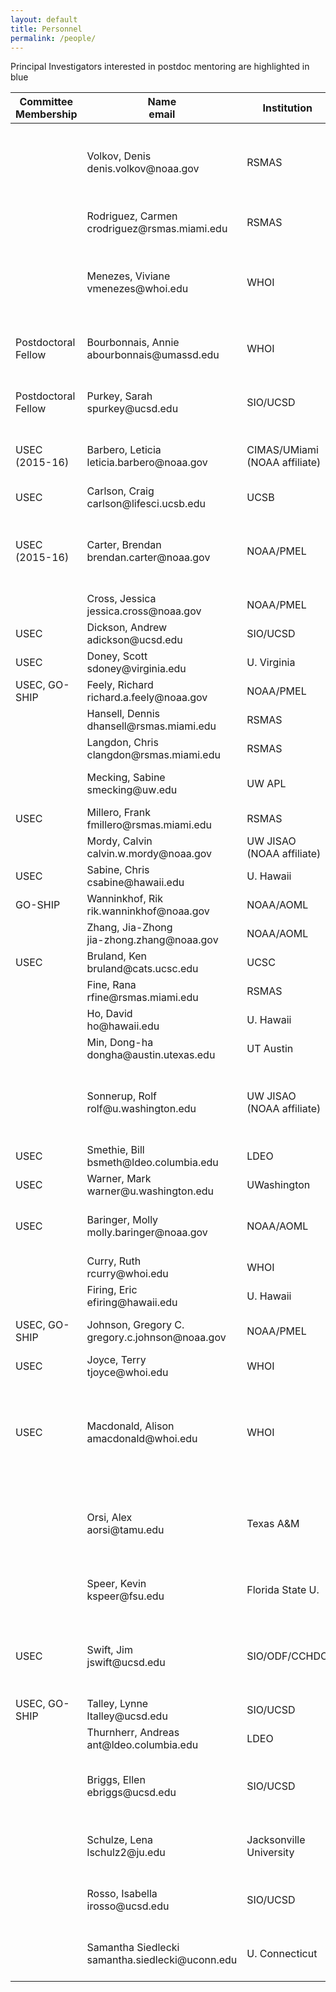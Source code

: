 ```yaml
---
layout: default
title: Personnel
permalink: /people/
---
```

<script src="{{site.baseurl}}/lib/jquery/jquery-3.1.1.min.js"></script>
<script src="{{site.baseurl}}/lib/jquery.tablesorter/jquery.tablesorter.min.js"></script>
<style>
.headerSortDown::after {
  content: "↓";
}
.headerSortUp::after {
  content: "↑";
}
</style>
<div class="alert alert-info" role="alert">Principal Investigators interested in postdoc mentoring are highlighted in blue</div> 
<!-- <div class="alert alert-success" role="alert">Principal Investigators interested in postdoc co-mentoring are highlighted in green</div> -->

<div class="table-responsive">
<table class="table" id="person_table">
  <thead>
    <tr>
      <th>Committee Membership</th>
      <th>Name<br>email</th>
      <th>Institution</th>
      <th>Specialty</th>
      <th>Role in Program</th>
      <th>Chief Scientist</th>
    </tr>
  </thead>
  <tbody>
    <tr>
      <td></td>
      <td>Volkov, Denis<br>denis.volkov@noaa.gov</td>
      <td>RSMAS</td>
      <td>Physical Oceanography</td>
      <td>CTD</td>
      <td>I7N 2018, Co-chief A16N 2013</td>
    </tr>
    <tr>
      <td></td>
      <td>Rodriguez, Carmen<br>crodriguez@rsmas.miami.edu</td>
      <td>RSMAS</td>
      <td>Biogeochemistry</td>
      <td>Carbon</td>
      <td>Co-chief I9N 2016</td>
    </tr>
    <tr>
      <td></td>
      <td>Menezes, Viviane<br>vmenezes@whoi.edu</td>
      <td>WHOI</td>
      <td>Physical Oceanography</td>
      <td>CTD</td>
      <td>Co-chief I8S 2016, Co-chief I7N 2018</td>
    </tr>
    <tr>
      <td>Postdoctoral Fellow</td>
      <td>Bourbonnais, Annie<br>abourbonnais@umassd.edu</td>
      <td>WHOI</td>
      <td>Biogeochemistry</td>
      <td>Nutrients, Carbon</td>
      <td>Co-chief P18 2016</td>
    </tr>
    <tr>
      <td>Postdoctoral Fellow</td>
      <td>Purkey, Sarah<br>spurkey@ucsd.edu</td>
      <td>SIO/UCSD</td>
      <td>Physical Oceanography</td>
      <td>CTD</td>
      <td>Co-chief P18 2016</td>
    </tr>
    <tr>
      <td>USEC (2015-16)</td>
      <td>Barbero, Leticia<br>leticia.barbero@noaa.gov</td>
      <td>CIMAS/UMiami (NOAA affiliate)</td>
      <td>Biogeochemistry</td>
      <td>Carbon</td>
      <td>I9N 2016, A16S 2013</td>
    </tr>
    <tr>
      <td>USEC</td>
      <td>Carlson, Craig<br>carlson@lifesci.ucsb.edu</td>
      <td>UCSB</td>
      <td>Biogeochemistry</td>
      <td>DOC, TDN</td>
      <td></td>
    </tr>
    <tr>
      <td>USEC (2015-16)</td>
      <td>Carter, Brendan<br>brendan.carter@noaa.gov</td>
      <td>NOAA/PMEL</td>
      <td>Biogeochemistry</td>
      <td>Carbon</td>
      <td>P18 2016, Co-chief P16S 2014</td>
    </tr>
    <tr>
      <td></td>
      <td>Cross, Jessica<br>jessica.cross@noaa.gov</td>
      <td>NOAA/PMEL</td>
      <td>Biogeochemistry</td>
      <td>Carbon</td>
      <td>P16N 2015</td>
    </tr>
    <tr>
      <td>USEC</td>
      <td>Dickson, Andrew<br>adickson@ucsd.edu</td>
      <td>SIO/UCSD</td>
      <td>Biogeochemistry</td>
      <td>pH, Talk, (DIC)</td>
      <td></td>
    </tr>
    <tr>
      <td>USEC</td>
      <td class="table-info">Doney, Scott<br>sdoney@virginia.edu</td>
      <td>U. Virginia</td>
      <td>Biogeochemistry</td>
      <td>Carbon, tritium, 3He</td>
      <td></td>
    </tr>
    <tr>
      <td>USEC, GO-SHIP</td>
      <td>Feely, Richard<br>richard.a.feely@noaa.gov</td>
      <td>NOAA/PMEL</td>
      <td>Biogeochemistry</td>
      <td>DIC</td>
      <td>P16N 2006</td>
    </tr>
    <tr>
      <td></td>
      <td class="table-info">Hansell, Dennis<br>dhansell@rsmas.miami.edu</td>
      <td>RSMAS</td>
      <td>Biogeochemistry</td>
      <td>DOC, TDN</td>
      <td></td>
    </tr>
    <tr>
      <td></td>
      <td>Langdon, Chris<br>clangdon@rsmas.miami.edu</td>
      <td>RSMAS</td>
      <td>Biogeochemistry</td>
      <td>O2</td>
      <td></td>
    </tr>
    <tr>
      <td></td>
      <td>Mecking, Sabine<br>smecking@uw.edu</td>
      <td>UW APL</td>
      <td>Biogeochemistry</td>
      <td>O2, Nutrients</td>
      <td>P6 2017, P2 2013</td>
    </tr>
    <tr>
      <td>USEC</td>
      <td>Millero, Frank<br>fmillero@rsmas.miami.edu</td>
      <td>RSMAS</td>
      <td>Biogeochemistry</td>
      <td>pH, Talk, DIC</td>
      <td></td>
    </tr>
    <tr>
      <td></td>
      <td>Mordy, Calvin<br>calvin.w.mordy@noaa.gov</td>
      <td>UW JISAO (NOAA affiliate)</td>
      <td>Biogeochemistry</td>
      <td>Nutrients</td>
      <td></td>
    </tr>
    <tr>
      <td>USEC</td>
      <td>Sabine, Chris<br>csabine@hawaii.edu</td>
      <td>U. Hawaii</td>
      <td>Biogeochemistry</td>
      <td>Carbon</td>
      <td></td>
    </tr>
    <tr>
      <td>GO-SHIP</td>
      <td class="table-info">Wanninkhof, Rik<br>rik.wanninkhof@noaa.gov</td>
      <td>NOAA/AOML</td>
      <td>Biogeochemistry</td>
      <td>DIC, pCO2</td>
      <td>A16S 2013</td>
    </tr>
    <tr>
      <td></td>
      <td>Zhang, Jia-Zhong<br>jia-zhong.zhang@noaa.gov</td>
      <td>NOAA/AOML</td>
      <td>Biogeochemistry</td>
      <td>Nutrients</td>
      <td></td>
    </tr>
    <tr>
      <td>USEC</td>
      <td>Bruland, Ken<br>bruland@cats.ucsc.edu</td>
      <td>UCSC</td>
      <td>Chemistry</td>
      <td>Trace Metals (Level 2)</td>
      <td></td>
    </tr>
    <tr>
      <td></td>
      <td>Fine, Rana<br>rfine@rsmas.miami.edu</td>
      <td>RSMAS</td>
      <td>Chemistry</td>
      <td>CFCs, SF6</td>
      <td></td>
    </tr>
    <tr>
      <td></td>
      <td>Ho, David<br>ho@hawaii.edu</td>
      <td>U. Hawaii</td>
      <td>Chemistry</td>
      <td>CFCs, SF6</td>
      <td></td>
    </tr>
    <tr>
      <td></td>
      <td>Min, Dong-ha<br>dongha@austin.utexas.edu</td>
      <td>UT Austin</td>
      <td>Chemistry</td>
      <td>CFCs, SF6</td>
      <td></td>
    </tr>
    <tr>
      <td></td>
      <td class="table-info">Sonnerup, Rolf<br>rolf@u.washington.edu</td>
      <td>UW JISAO (NOAA affiliate)</td>
      <td>Chemistry</td>
      <td>CFCs, SF6</td>
      <td>P18 2016, Co-Chief A16N 2013</td>
    </tr>
    <tr>
      <td>USEC</td>
      <td>Smethie, Bill<br>bsmeth@ldeo.columbia.edu</td>
      <td>LDEO</td>
      <td>Chemistry</td>
      <td>CFCs, SF6</td>
      <td></td>
    </tr>
    <tr>
      <td>USEC</td>
      <td>Warner, Mark<br>warner@u.washington.edu</td>
      <td>UWashington</td>
      <td>Chemistry</td>
      <td>CFCs, SF6</td>
      <td></td>
    </tr>
    <tr>
      <td>USEC</td>
      <td>Baringer, Molly<br>molly.baringer@noaa.gov</td>
      <td>NOAA/AOML</td>
      <td>Physical Oceanography</td>
      <td>CTD, LADCP</td>
      <td>A10 2011, A16N 2013</td>
    </tr>
    <tr>
      <td></td>
      <td>Curry, Ruth<br>rcurry@whoi.edu</td>
      <td>WHOI</td>
      <td>Physical Oceanography</td>
      <td>CTD</td>
      <td>A22 2012</td>
    </tr>
    <tr>
      <td></td>
      <td>Firing, Eric<br>efiring@hawaii.edu</td>
      <td>U. Hawaii</td>
      <td>Physical Oceanography</td>
      <td>LADCP, SADCP</td>
      <td></td>
    </tr>
    <tr>
      <td>USEC, GO-SHIP</td>
      <td class="table-info">Johnson, Gregory C.<br>gregory.c.johnson@noaa.gov</td>
      <td>NOAA/PMEL</td>
      <td>Physical Oceanography</td>
      <td>CTD</td>
      <td>P18 2008 I5 2009</td>
    </tr>
    <tr>
      <td>USEC</td>
      <td>Joyce, Terry<br>tjoyce@whoi.edu</td>
      <td>WHOI</td>
      <td>Physical Oceanography</td>
      <td>CTD, LADCP</td>
      <td></td>
    </tr>
    <tr>
      <td>USEC</td>
      <td class="table-info">Macdonald, Alison<br>amacdonald@whoi.edu</td>
      <td>WHOI</td>
      <td>Physical Oceanography</td>
      <td>CTD</td>
      <td>A10 2011, P16N 2015, I8S 2016, S4P 2018</td>
    </tr>
    <tr>
      <td></td>
      <td>Orsi, Alex<br>aorsi@tamu.edu</td>
      <td>Texas A&amp;M</td>
      <td>Physical Oceanography</td>
      <td>CTD</td>
      <td>I06S 2019, Co-chief S4P 2011</td>
    </tr>
    <tr>
      <td></td>
      <td class="table-info">Speer, Kevin<br>kspeer@fsu.edu</td>
      <td>Florida State U.</td>
      <td>Physical Oceanography</td>
      <td>CTD, ADCP</td>
      <td>P6 2017, I6S 2008</td>
    </tr>
    <tr>
      <td>USEC</td>
      <td>Swift, Jim<br>jswift@ucsd.edu</td>
      <td>SIO/ODF/CCHDO</td>
      <td>Physical Oceanography</td>
      <td>CTD,chemistry</td>
      <td>I8S 2007, I5 2009, S4P 2011, P2 2013</td>
    </tr>
    <tr>
      <td>USEC, GO-SHIP</td>
      <td class="table-info">Talley, Lynne<br>ltalley@ucsd.edu</td>
      <td>SIO/UCSD</td>
      <td>Physical Oceanography</td>
      <td>CTD, chemistry</td>
      <td>P16S 2014</td>
    </tr>
    <tr>
      <td></td>
      <td class="table-info">Thurnherr, Andreas<br>ant@ldeo.columbia.edu</td>
      <td>LDEO</td>
      <td>Physical Oceanography</td>
      <td>LADCP, Turbulence</td>
      <td></td>
    </tr>
    <tr>
      <td></td>
      <td>Briggs, Ellen<br>ebriggs@ucsd.edu</td>
      <td>SIO/UCSD</td>
      <td>Biogeochemistry</td>
      <td>Carbon</td>
      <td>Co-chief S4P 2017-2018</td>
    </tr>
    <tr>
      <td></td>
      <td>Schulze, Lena<br>lschulz2@ju.edu</td>
      <td>Jacksonville University</td>
      <td>Physical Oceanography</td>
      <td>CTD</td>
      <td>Co-chief P6E 2017</td>
    </tr>
    <tr>
      <td></td>
      <td>Rosso, Isabella<br>irosso@ucsd.edu</td>
      <td>SIO/UCSD</td>
      <td>Physical Oceanography, Biogeochemistry</td>
      <td>CTD</td>
      <td>Co-chief P6W 2017</td>
    </tr>
    <tr>
      <td></td>
      <td>Samantha Siedlecki<br>samantha.siedlecki@uconn.edu</td>
      <td>U. Connecticut</td>
      <td>Physical Oceanography</td>
      <td></td>
      <td>Co-chief P16N Leg 1</td>
    </tr>      
  </tbody>
</table>
</div>
<script>
$("#person_table").tablesorter({
  sortList: [[1,0]]
});
</script>

